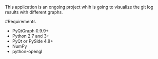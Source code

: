 This application is an ongoing project whih is going to visualize the git log results with different graphs.

      
#Requirements
                            					          

 - PyQtGraph 0.9.9+ 
 - Python 2.7 and 3+
 - PyQt or PySide 4.8+
 - NumPy
 - python-opengl 

